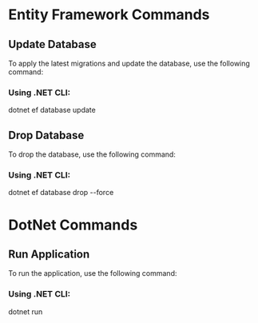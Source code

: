 # Entity Framework Commands
## Update Database
To apply the latest migrations and update the database, use the following command:

### Using .NET CLI:
dotnet ef database update

## Drop Database
To drop the database, use the following command:

### Using .NET CLI:
dotnet ef database drop --force

# DotNet Commands
## Run Application
To run the application, use the following command:

### Using .NET CLI:
dotnet run